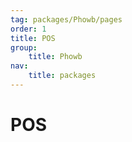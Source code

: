 ```yaml
---
tag: packages/Phowb/pages
order: 1
title: POS
group:
    title: Phowb
nav:
    title: packages
---
```


# POS
